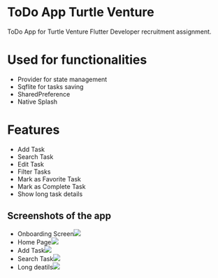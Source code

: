 # ToDo App Turtle Venture

ToDo App for Turtle Venture Flutter Developer recruitment assignment.
# Used for functionalities
* Provider for state management
* Sqflite for tasks saving
* SharedPreference
* Native Splash 
# Features
* Add Task
* Search Task
* Edit Task
* Filter Tasks
* Mark as Favorite Task
* Mark as Complete Task
* Show long task details
## Screenshots of the app
* Onboarding Screen![](https://drive.google.com/uc?export=download&id=10dvKuuNFKYcJr3Z4sffoImRrAUW4wLj-)
* Home Page![](https://drive.google.com/uc?export=download&id=1NGp9l_S_rhsbXY3Wg1_deneqhiJCGd21)
* Add Task![](https://drive.google.com/uc?export=download&id=1eNeHERu_flCCV-Xab7bR5l0IM5UneI5W)
* Search Task![](https://drive.google.com/uc?export=download&id=1k8wrhza17wZIYmsoVxgYz0gqYqXqHPgm)
* Long deatils![](https://drive.google.com/uc?export=download&id=1NzOUkG-hvHhXRdIP39uCJeIVxnpYjT_L)
